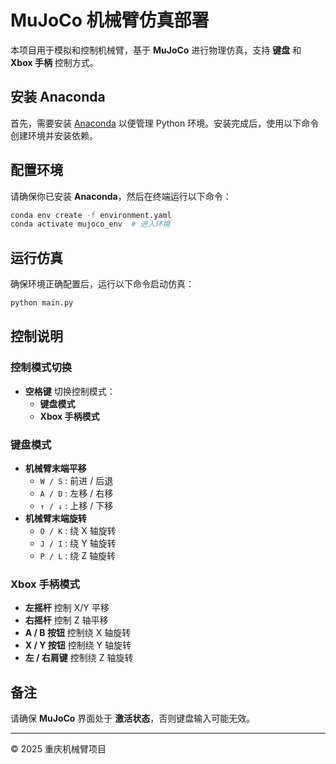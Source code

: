 # MuJoCo 机械臂仿真部署

本项目用于模拟和控制机械臂，基于 **MuJoCo** 进行物理仿真，支持 **键盘** 和 **Xbox 手柄** 控制方式。

## 安装 Anaconda

首先，需要安装 [Anaconda](https://www.anaconda.com/) 以便管理 Python 环境。安装完成后，使用以下命令创建环境并安装依赖。

## 配置环境

请确保你已安装 **Anaconda**，然后在终端运行以下命令：

```bash
conda env create -f environment.yaml
conda activate mujoco_env  # 进入环境
```

## 运行仿真

确保环境正确配置后，运行以下命令启动仿真：

```bash
python main.py
```

## 控制说明

### 控制模式切换
- **空格键** 切换控制模式：
  - **键盘模式**
  - **Xbox 手柄模式**

### **键盘模式**
- **机械臂末端平移**
  - `W / S` : 前进 / 后退
  - `A / D` : 左移 / 右移
  - `↑ / ↓` : 上移 / 下移
- **机械臂末端旋转**
  - `O / K` : 绕 X 轴旋转
  - `J / I` : 绕 Y 轴旋转
  - `P / L` : 绕 Z 轴旋转

### **Xbox 手柄模式**
- **左摇杆** 控制 X/Y 平移
- **右摇杆** 控制 Z 轴平移
- **A / B 按钮** 控制绕 X 轴旋转
- **X / Y 按钮** 控制绕 Y 轴旋转
- **左 / 右肩键** 控制绕 Z 轴旋转

## 备注
请确保 **MuJoCo** 界面处于 **激活状态**，否则键盘输入可能无效。

---
© 2025 重庆机械臂项目

